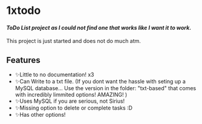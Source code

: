 # 1xtodo
#### _ToDo List project as I could not find one that works like I want it to work._

This project is just started and does not do much atm. 
## Features

- ✨Little to no documentation! x3
- ✨Can Write to a txt file. (If you dont want the hassle with seting up a MySQL database... Use the version in the folder: "txt-based" that comes with incredibly limmited options! AMAZING! )
- ✨Uses MySQL if you are serious, not Sirius!
- ✨Missing option to delete or complete tasks :D
- ✨Has other options!
